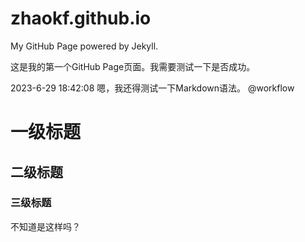 # zhaokf.github.io
My GitHub Page powered by Jekyll.

这是我的第一个GitHub Page页面。我需要测试一下是否成功。

2023-6-29 18:42:08
嗯，我还得测试一下Markdown语法。
@workflow
# 一级标题
## 二级标题
### 三级标题

不知道是这样吗？
